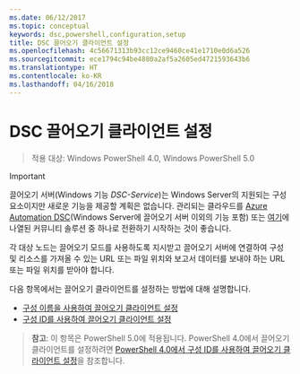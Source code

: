 ```yaml
---
ms.date: 06/12/2017
ms.topic: conceptual
keywords: dsc,powershell,configuration,setup
title: DSC 끌어오기 클라이언트 설정
ms.openlocfilehash: 4c56671313b93cc12ce9460ce41e1710e0d6a526
ms.sourcegitcommit: ece1794c94be4880a2af5a2605ed4721593643b6
ms.translationtype: HT
ms.contentlocale: ko-KR
ms.lasthandoff: 04/16/2018
---
```

# <a name="setting-up-a-dsc-pull-client"></a>DSC 끌어오기 클라이언트 설정

> 적용 대상: Windows PowerShell 4.0, Windows PowerShell 5.0

> [!IMPORTANT]
> 끌어오기 서버(Windows 기능 *DSC-Service*)는 Windows Server의 지원되는 구성 요소이지만 새로운 기능을 제공할 계획은 없습니다. 관리되는 클라우드를 [Azure Automation DSC](/azure/automation/automation-dsc-getting-started)(Windows Server에 끌어오기 서버 이외의 기능 포함) 또는 [여기](pullserver.md#community-solutions-for-pull-service)에 나열된 커뮤니티 솔루션 중 하나로 전환하기 시작하는 것이 좋습니다.

각 대상 노드는 끌어오기 모드를 사용하도록 지시받고 끌어오기 서버에 연결하여 구성 및 리소스를 가져올 수 있는 URL 또는 파일 위치와 보고서 데이터를 보내야 하는 URL 또는 파일 위치를 받아야 합니다.

다음 항목에서는 끌어오기 클라이언트를 설정하는 방법에 대해 설명합니다.

* [구성 이름을 사용하여 끌어오기 클라이언트 설정](pullClientConfigNames.md)
* [구성 ID를 사용하여 끌어오기 클라이언트 설정](pullClientConfigID.md)

> **참고**: 이 항목은 PowerShell 5.0에 적용됩니다. PowerShell 4.0에서 끌어오기 클라이언트를 설정하려면 [PowerShell 4.0에서 구성 ID를 사용하여 끌어오기 클라이언트 설정](pullClientConfigID4.md)을 참조합니다.